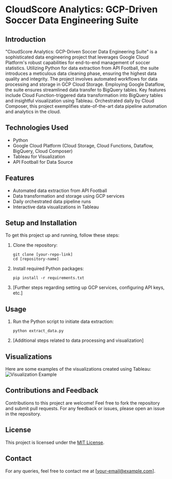 # CloudScore Analytics: GCP-Driven Soccer Data Engineering Suite

## Introduction

"CloudScore Analytics: GCP-Driven Soccer Data Engineering Suite" is a sophisticated data engineering project that leverages Google Cloud Platform's robust capabilities for end-to-end management of soccer statistics. 
Utilizing Python for data extraction from API Football, the suite introduces a meticulous data cleaning phase, ensuring the highest data quality and integrity. The project involves automated workflows for data processing and storage in GCP Cloud Storage. Employing Google Dataflow, the suite ensures streamlined data transfer to BigQuery tables. Key features include Cloud Function-triggered data transformation into BigQuery tables and insightful visualization using Tableau. Orchestrated daily by Cloud Composer, this project exemplifies state-of-the-art data pipeline automation and analytics in the cloud.

## Technologies Used
- Python
- Google Cloud Platform (Cloud Storage, Cloud Functions, Dataflow, BigQuery, Cloud Composer)
- Tableau for Visualization
- API Football for Data Source

## Features
- Automated data extraction from API Football
- Data transformation and storage using GCP services
- Daily orchestrated data pipeline runs
- Interactive data visualizations in Tableau

## Setup and Installation
To get this project up and running, follow these steps:
1. Clone the repository:
   ```
   git clone [your-repo-link]
   cd [repository-name]
   ```
2. Install required Python packages:
   ```
   pip install -r requirements.txt
   ```
3. [Further steps regarding setting up GCP services, configuring API keys, etc.]

## Usage
1. Run the Python script to initiate data extraction:
   ```
   python extract_data.py
   ```
2. [Additional steps related to data processing and visualization]

## Visualizations
Here are some examples of the visualizations created using Tableau:
![Visualization Example](link-to-image)

## Contributions and Feedback
Contributions to this project are welcome! Feel free to fork the repository and submit pull requests. For any feedback or issues, please open an issue in the repository.

## License
This project is licensed under the [MIT License](LICENSE.md).

## Contact
For any queries, feel free to contact me at [your-email@example.com].
